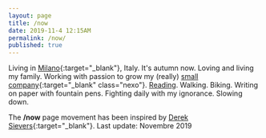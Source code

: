 ```yaml
---
layout: page
title: /now
date: 2019-11-4 12:15AM
permalink: /now/
published: true
---
```


       
Living in [Milano](https://en.wikipedia.org/wiki/Milan){:target="_blank"}, Italy. It's autumn now.
Loving and living my family.
Working with passion to grow my (really) [small company](http://www.nexo.me){:target="_blank" class="nexo"}.
[Reading](/tsundoku).
Walking.
Biking.
Writing on paper with fountain pens.
Fighting daily with my ignorance.
Slowing down.

The **/now** page movement has been inspired by [Derek Sievers](https://sivers.org/nowff){:target="_blank"}.
Last update: Novembre 2019

